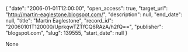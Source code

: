 {
  "date": "2006-01-01T12:00:00", 
  "open_access": true, 
  "target_url": "http://martin-eaglestone.blogspot.com/", 
  "description": null, 
  "end_date": null, 
  "title": "Martin Eaglestone", 
  "record_id": "20060101T120000/UprkqwTZTfCQ6RAzA/h2fQ==", 
  "publisher": "blogspot.com", 
  "slug": 139555, 
  "start_date": null
}

None